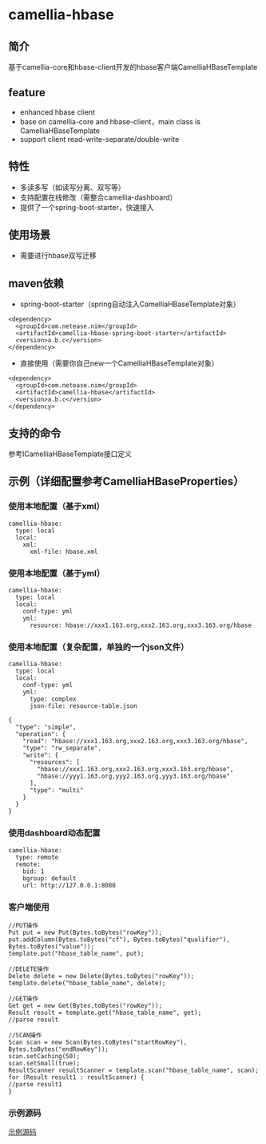 
# camellia-hbase 
## 简介
基于camellia-core和hbase-client开发的hbase客户端CamelliaHBaseTemplate  

## feature
* enhanced hbase client
* base on camellia-core and hbase-client，main class is CamelliaHBaseTemplate
* support client read-write-separate/double-write

## 特性
* 多读多写（如读写分离、双写等）  
* 支持配置在线修改（需整合camellia-dashboard）
* 提供了一个spring-boot-starter，快速接入

## 使用场景
* 需要进行hbase双写迁移  

## maven依赖
* spring-boot-starter（spring自动注入CamelliaHBaseTemplate对象）
```
<dependency>
  <groupId>com.netease.nim</groupId>
  <artifactId>camellia-hbase-spring-boot-starter</artifactId>
  <version>a.b.c</version>
</dependency>
```
* 直接使用（需要你自己new一个CamelliaHBaseTemplate对象）
```
<dependency>
  <groupId>com.netease.nim</groupId>
  <artifactId>camellia-hbase</artifactId>
  <version>a.b.c</version>
</dependency>
```

## 支持的命令
参考ICamelliaHBaseTemplate接口定义

## 示例（详细配置参考CamelliaHBaseProperties）

### 使用本地配置（基于xml）
```
camellia-hbase:
  type: local
  local:
    xml:
      xml-file: hbase.xml
```
### 使用本地配置（基于yml）
```
camellia-hbase:
  type: local
  local:
    conf-type: yml
    yml:
      resource: hbase://xxx1.163.org,xxx2.163.org,xxx3.163.org/hbase
```
### 使用本地配置（复杂配置，单独的一个json文件）  
```
camellia-hbase:
  type: local
  local:
    conf-type: yml
    yml:
      type: complex
      json-file: resource-table.json
```
```
{
  "type": "simple",
  "operation": {
    "read": "hbase://xxx1.163.org,xxx2.163.org,xxx3.163.org/hbase",
    "type": "rw_separate",
    "write": {
      "resources": [
        "hbase://xxx1.163.org,xxx2.163.org,xxx3.163.org/hbase",
        "hbase://yyy1.163.org,yyy2.163.org,yyy3.163.org/hbase"
      ],
      "type": "multi"
    }
  }
}
```
### 使用dashboard动态配置
```
camellia-hbase:
  type: remote
  remote:
    bid: 1
    bgroup: default
    url: http://127.0.0.1:8080
```

### 客户端使用
```
//PUT操作
Put put = new Put(Bytes.toBytes("rowKey"));
put.addColumn(Bytes.toBytes("cf"), Bytes.toBytes("qualifier"), Bytes.toBytes("value"));
template.put("hbase_table_name", put);

//DELETE操作
Delete delete = new Delete(Bytes.toBytes("rowKey"));
template.delete("hbase_table_name", delete);

//GET操作
Get get = new Get(Bytes.toBytes("rowKey"));
Result result = template.get("hbase_table_name", get);
//parse result

//SCAN操作
Scan scan = new Scan(Bytes.toBytes("startRowKey"), Bytes.toBytes("endRowKey"));
scan.setCaching(50);
scan.setSmall(true);
ResultScanner resultScanner = template.scan("hbase_table_name", scan);
for (Result result1 : resultScanner) {
//parse result1
}
```
### 示例源码
[示例源码](/camellia-samples/camellia-hbase-samples)